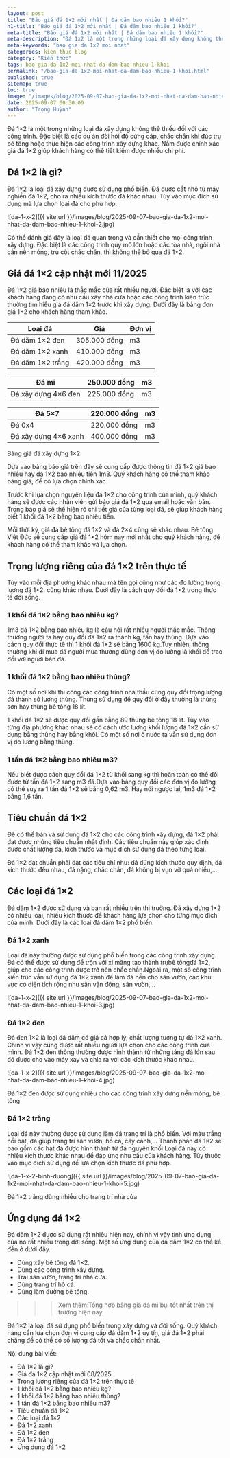 ```yaml
---
layout: post
title: "Báo giá đá 1×2 mới nhất | Đá dăm bao nhiêu 1 khối?"
h1-title: "Báo giá đá 1×2 mới nhất | Đá dăm bao nhiêu 1 khối?"
meta-title: "Báo giá đá 1×2 mới nhất | Đá dăm bao nhiêu 1 khối?"
meta-description: "Đá 1x2 là một trong những loại đá xây dựng không thể thiếu đối với các công trình. Đặc biệt là các dự án đòi hỏi độ cứng cáp, chắc chắn khi đúc trụ bê tông"
meta-keywords: "bao gia da 1x2 moi nhat"
categories: kien-thuc blog
category: "Kiến thức"
tags: bao-gia-da-1x2-moi-nhat-da-dam-bao-nhieu-1-khoi
permalink: "/bao-gia-da-1x2-moi-nhat-da-dam-bao-nhieu-1-khoi.html"
published: true
sitemap: true
toc: true
image: "/images/blog/2025-09-07-bao-gia-da-1x2-moi-nhat-da-dam-bao-nhieu-1-khoi-1.jpg"
date: 2025-09-07 00:30:00
author: "Trọng Huỳnh"
---
```


Đá 1×2 là một trong những loại đá xây dựng không thể thiếu đối với các công trình. Đặc biệt là các dự án đòi hỏi độ cứng cáp, chắc chắn khi đúc trụ bê tông hoặc thực hiện các công trình xây dựng khác. Nắm được chính xác giá đá 1×2 giúp khách hàng có thể tiết kiệm được nhiều chi phí.

## Đá 1×2 là gì?

Đá 1×2 là loại đá xây dựng được sử dụng phổ biến. Đá được cắt nhỏ từ máy nghiền đá 1×2, cho ra nhiều kích thước đá khác nhau. Tùy vào mục đích sử dụng mà lựa chọn loại đá cho phù hợp.

![da-1-x-2]({{ site.url }}/images/blog/2025-09-07-bao-gia-da-1x2-moi-nhat-da-dam-bao-nhieu-1-khoi-2.jpg)

Có thể đánh giá đây là loại đá quan trọng và cần thiết cho mọi công trình xây dựng. Đặc biệt là các công trình quy mô lớn hoặc các tòa nhà, ngôi nhà cần nền móng, trụ cột chắc chắn, thì không thể bỏ qua đá 1×2.

## Giá đá 1×2 cập nhật mới 11/2025

Đá 1×2 giá bao nhiêu là thắc mắc của rất nhiều người. Đặc biệt là với các khách hàng đang có nhu cầu xây nhà cửa hoặc các công trình kiến trúc thường tìm hiểu giá đá dăm 1×2 trước khi xây dựng. Dưới đây là bảng đơn giá 1×2 cho khách hàng tham khảo.

| Loại đá | Giá | Đơn vị |
| --- | --- | --- |
| Đá dăm 1×2 đen | 305.000 đồng | m3 |
| Đá dăm 1×2 xanh | 410.000 đồng | m3 |
| Đá dăm 1×2 trắng | 420.000 đồng | m3 |

| Đá mi | 250.000 đồng | m3 |
| --- | --- | --- |
| Đá xây dựng 4×6 đen | 225.000 đồng | m3 |

| Đá 5×7 | 220.000 đồng | m3 |
| --- | --- | --- |
| Đá 0x4 | 220.000 đồng | m3 |
| Đá xây dựng 4×6 xanh | 400.000 đồng | m3 |

Bảng giá đá xây dựng 1×2

Dựa vào bảng báo giá trên đây sẽ cung cấp được thông tin đá 1×2 giá bao nhiêu hay đá 1×2 bao nhiêu tiền 1m3. Quý khách hàng có thể tham khảo bảng giá, để có lựa chọn chính xác.

Trước khi lựa chọn nguyên liệu đá 1×2 cho công trình của mình, quý khách hàng sẽ được các nhân viên gửi báo giá đá 1×2 qua email hoặc văn bản. Trong báo giá sẽ thể hiện rõ chi tiết giá của từng loại đá, sẽ giúp khách hàng biết 1 khối đá 1×2 bằng bao nhiêu tiền.

Mỗi thời kỳ, giá đá bê tông đá 1×2 và đá 2×4 cũng sẽ khác nhau. Bê tông Việt Đức sẽ cung cấp giá đá 1×2 hôm nay mới nhất cho quý khách hàng, để khách hàng có thể tham khảo và lựa chọn.

## Trọng lượng riêng của đá 1×2 trên thực tế

Tùy vào mỗi địa phương khác nhau mà tên gọi cũng như các đo lường trọng lượng đá 1×2, cũng khác nhau. Dưới đây là cách quy đổi đá 1×2 trong thực tế đời sống.

### 1 khối đá 1×2 bằng bao nhiêu kg?

1m3 đá 1×2 bằng bao nhiêu kg là câu hỏi rất nhiều người thắc mắc. Thông thường người ta hay quy đổi đá 1×2 ra thành kg, tấn hay thùng. Dựa vào cách quy đổi thực tế thì 1 khối đá 1×2 sẽ bằng 1600 kg.Tuy nhiên, thông thường khi đi mua đá người mua thường dùng đơn vị đo lường là khối để trao đổi với người bán đá.

### 1 khối đá 1×2 bằng bao nhiêu thùng?

Có một số nơi khi thi công các công trình nhà thầu cũng quy đổi trọng lượng đá thành số lượng thùng. Thùng sử dụng để quy đổi ở đây thường là thùng sơn hay thùng bê tông 18 lít.

1 khối đá 1×2 sẽ được quy đổi gần bằng 89 thùng bê tông 18 lít. Tùy vào từng địa phương khác nhau sẽ có cách ước lượng khối lượng đá 1×2 cần sử dụng bằng thùng hay bằng khối. Có một số nơi ở nước ta vẫn sử dụng đơn vị đo lường bằng thùng.

### 1 tấn đá 1×2 bằng bao nhiêu m3?

Nếu biết được cách quy đổi đá 1×2 từ khối sang kg thì hoàn toàn có thể đổi được từ tấn đá 1×2 sang m3 đá.Dựa vào bảng quy đổi các đơn vị đo lường có thể suy ra 1 tấn đá 1×2 sẽ bằng 0,62 m3. Hay nói ngược lại, 1m3 đá 1×2 bằng 1,6 tấn.

## Tiêu chuẩn đá 1×2

Để có thể bán và sử dụng đá 1×2 cho các công trình xây dựng, đá 1×2 phải đạt được những tiêu chuẩn nhất định. Các tiêu chuẩn này giúp xác định được chất lượng đá, kích thước và mục đích sử dụng đá theo từng loại.

Đá 1×2 đạt chuẩn phải đạt các tiêu chí như: đá đúng kích thước quy định, đá kích thước đều nhau, đá nặng, chắc chắn, đá không bị vụn vỡ quá nhiều,…

## Các loại đá 1×2

Đá dăm 1×2 được sử dụng và bán rất nhiều trên thị trường. Đá xây dựng 1×2 có nhiều loại, nhiều kích thước để khách hàng lựa chọn cho từng mục đích của minh. Dưới đây là các loại đá dăm 1×2 phổ biến.

### Đá 1×2 xanh

Loại đá này thường được sử dụng phổ biến trong các công trình xây dựng. Đá có thể được sử dụng để trộn với xi măng tạo thành trụbê tôngđá 1×2, giúp cho các công trình được trở nên chắc chắn.Ngoài ra, một số công trình kiến trúc vẫn sử dụng đá 1×2 xanh để làm đá nền cho sân vườn, các khu vực có diện tích rộng như sân vận động, sân vườn,…

![da-1-x-2]({{ site.url }}/images/blog/2025-09-07-bao-gia-da-1x2-moi-nhat-da-dam-bao-nhieu-1-khoi-3.jpg)

### Đá 1×2 đen

Đá đen 1×2 là loại đá dăm có giá cả hợp lý, chất lượng tương tự đá 1×2 xanh. Chính vì vậy cũng được rất nhiều người lựa chọn cho các công trình của mình. Đá 1×2 đen thông thường được hình thành từ những tảng đá lớn sau đó được cho vào máy xay và chia ra với các kích thước khác nhau.

![da-1-x-2]({{ site.url }}/images/blog/2025-09-07-bao-gia-da-1x2-moi-nhat-da-dam-bao-nhieu-1-khoi-4.jpg)

Đá 1×2 đen được sử dụng nhiều cho các công trình xây dựng nền móng, bê tông

### Đá 1×2 trắng

Loại đá này thường được sử dụng làm đá trang trí là phổ biến. Với màu trắng nổi bật, đá giúp trang trí sân vườn, hồ cá, cây cảnh,… Thành phần đá 1×2 sẽ bao gồm các hạt đá được hình thành từ đá nguyên khối.Loại đá này có nhiều kích thước khác nhau để đáp ứng nhu cầu của khách hàng. Tùy thuộc vào mục đích sử dụng để lựa chọn kích thước đá phù hợp.

![da-1-x-2-binh-duong]({{ site.url }}/images/blog/2025-09-07-bao-gia-da-1x2-moi-nhat-da-dam-bao-nhieu-1-khoi-5.jpg)

Đá 1×2 trắng dùng nhiều cho trang trí nhà cửa

## Ứng dụng đá 1×2

Đá dăm 1×2 được sử dụng rất nhiều hiện nay, chính vì vậy tính ứng dụng của nó rất nhiều trong đời sống. Một số ứng dụng của đá dăm 1×2 có thể kể đến ở dưới đây.

- Dùng xây bê tông đá 1×2.
- Dùng các công trình xây dựng.
- Trải sân vườn, trang trí nhà cửa.
- Dùng trang trí hồ cá.
- Dùng làm đường bê tông.

>>> Xem thêm:Tổng hợp bảng giá đá mi bụi tốt nhất trên thị trường hiện nay

Đá 1×2 là loại đá sử dụng phổ biến trong xây dựng và đời sống. Quý khách hàng cần lựa chọn đơn vị cung cấp đá dăm 1×2 uy tín, giá đá 1×2 phải chăng để có thể có số lượng đá tốt và chắc chắn nhất.

Nội dung bài viết:
- Đá 1×2 là gì?
- Giá đá 1×2 cập nhật mới 08/2025
- Trọng lượng riêng của đá 1×2 trên thực tế
- 1 khối đá 1×2 bằng bao nhiêu kg?
- 1 khối đá 1×2 bằng bao nhiêu thùng?
- 1 tấn đá 1×2 bằng bao nhiêu m3?
- Tiêu chuẩn đá 1×2
- Các loại đá 1×2
- Đá 1×2 xanh
- Đá 1×2 đen
- Đá 1×2 trắng
- Ứng dụng đá 1×2